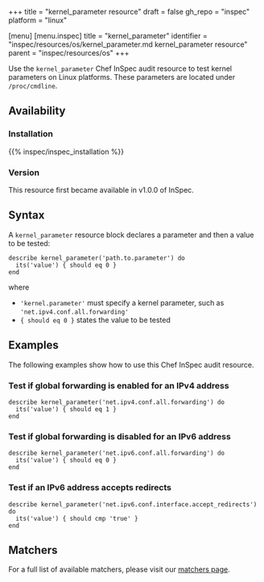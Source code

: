 +++
title = "kernel_parameter resource"
draft = false
gh_repo = "inspec"
platform = "linux"

[menu]
  [menu.inspec]
    title = "kernel_parameter"
    identifier = "inspec/resources/os/kernel_parameter.md kernel_parameter resource"
    parent = "inspec/resources/os"
+++

Use the `kernel_parameter` Chef InSpec audit resource to test kernel parameters on Linux platforms.
These parameters are located under `/proc/cmdline`.

## Availability

### Installation

{{% inspec/inspec_installation %}}

### Version

This resource first became available in v1.0.0 of InSpec.

## Syntax

A `kernel_parameter` resource block declares a parameter and then a value to be tested:

    describe kernel_parameter('path.to.parameter') do
      its('value') { should eq 0 }
    end

where

- `'kernel.parameter'` must specify a kernel parameter, such as `'net.ipv4.conf.all.forwarding'`
- `{ should eq 0 }` states the value to be tested

## Examples

The following examples show how to use this Chef InSpec audit resource.

### Test if global forwarding is enabled for an IPv4 address

    describe kernel_parameter('net.ipv4.conf.all.forwarding') do
      its('value') { should eq 1 }
    end

### Test if global forwarding is disabled for an IPv6 address

    describe kernel_parameter('net.ipv6.conf.all.forwarding') do
      its('value') { should eq 0 }
    end

### Test if an IPv6 address accepts redirects

    describe kernel_parameter('net.ipv6.conf.interface.accept_redirects') do
      its('value') { should cmp 'true' }
    end

## Matchers

For a full list of available matchers, please visit our [matchers page](/inspec/matchers/).
